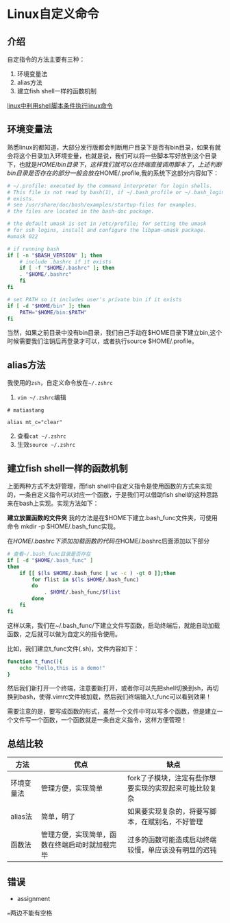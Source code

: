# Linux自定义命令


## 介绍

自定指令的方法主要有三种：
1. 环境变量法
2. alias方法
3. 建立fish shell一样的函数机制

[linux中利用shell脚本条件执行linux命令](https://blog.csdn.net/qq_34810707/article/details/83116467)

## 环境变量法

熟悉linux的都知道，大部分发行版都会判断用户目录下是否有bin目录，如果有就会将这个目录加入环境变量，也就是说，我们可以将一些脚本写好放到这个目录下，也就是$HOME/bin目录下，这样我们就可以在终端直接调用脚本了，上述判断bin目录是否存在的部分一般会放在$HOME/.profile,我的系统下这部分内容如下：

```sh
# ~/.profile: executed by the command interpreter for login shells.
# This file is not read by bash(1), if ~/.bash_profile or ~/.bash_login
# exists.
# see /usr/share/doc/bash/examples/startup-files for examples.
# the files are located in the bash-doc package.

# the default umask is set in /etc/profile; for setting the umask
# for ssh logins, install and configure the libpam-umask package.
#umask 022

# if running bash
if [ -n "$BASH_VERSION" ]; then
    # include .bashrc if it exists
    if [ -f "$HOME/.bashrc" ]; then
    . "$HOME/.bashrc"
    fi
fi

# set PATH so it includes user's private bin if it exists
if [ -d "$HOME/bin" ]; then
    PATH="$HOME/bin:$PATH"
fi
```

当然，如果之前目录中没有bin目录，我们自己手动在$HOME目录下建立bin,这个时候需要我们注销后再登录才可以，或者执行source $HOME/.profile。

## alias方法

我使用的`zsh`，自定义命令放在`~/.zshrc`
1. `vim ~/.zshrc`编辑
```
# matiastang

alias mt_c="clear"
```
2. 查看`cat ~/.zshrc`
3. 生效`source ~/.zshrc`

## 建立fish shell一样的函数机制

上面两种方式不太好管理，而fish shell中自定义指令是使用函数的方式来实现的，一条自定义指令可以对应一个函数，于是我们可以借助fish shell的这种思路来在bash上实现。实现方法如下：

**建立放置函数的文件夹**
我的方法是在$HOME下建立.bash_func文件夹，可使用命令 mkdir -p $HOME/.bash_func实现。

在$HOME/.bashrc下添加加载函数的代码
在$HOME/.bashrc后面添加以下部分
```sh
# 查看~/.bash_func目录是否存在
if [ -d "$HOME/.bash_func" ]
then
    if [[ $(ls $HOME/.bash_func | wc -c ) -gt 0 ]];then
        for flist in $(ls $HOME/.bash_func) 
        do
            . $HOME/.bash_func/$flist
        done
    fi
fi
```
这样以来，我们在~/.bash_func/下建立文件写函数，启动终端后，就能自动加载函数，之后就可以做为自定义的指令使用。

比如，我们建立t_func文件(.sh)，文件内容如下：
```sh
function t_func(){
    echo "hello,this is a demo!"
}
```
 
然后我们新打开一个终端，注意要新打开，或者你可以先把shell切换到sh，再切换到bash，使得.vimrc文件被加载，然后我们终端输入t_func可以看到效果！

需要注意的是，要写成函数的形式，虽然一个文件中可以写多个函数，但是建立一个文件写一个函数，一个函数就是一条自定义指令，这样方便管理！

## 总结比较
| 方法 | 优点 | 缺点 |
| - | - | - |
| 环境变量法 | 管理方便，实现简单 | fork了子模块，注定有些你想要实现的实现起来可能比较复杂 |
| alias法 | 简单，明了 | 如果要实现复杂的，将要写脚本，在赋别名，不好管理 |
| 函数法 | 管理方便，实现简单，函数在终端启动时就加载完毕 | 过多的函数可能造成启动终端较慢，单应该没有明显的迟钝 |

## 错误

* assignment

`=`两边不能有空格